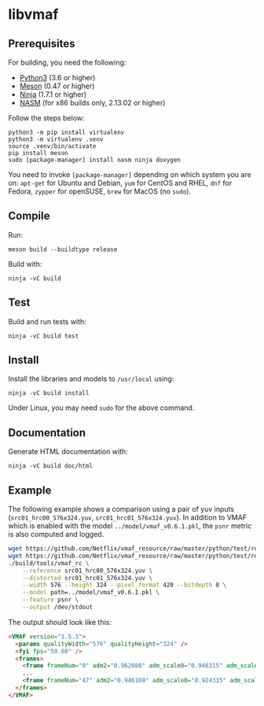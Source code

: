 # libvmaf

## Prerequisites

For building, you need the following:

- [Python3](https://www.python.org/download/releases/3.0/) (3.6 or higher)
- [Meson](https://mesonbuild.com/) (0.47 or higher)
- [Ninja](https://ninja-build.org/) (1.7.1 or higher)
- [NASM](https://www.nasm.us/) (for x86 builds only, 2.13.02 or higher)

Follow the steps below:
```
python3 -m pip install virtualenv
python3 -m virtualenv .venv
source .venv/bin/activate
pip install meson
sudo [package-manager] install nasm ninja doxygen
```
You need to invoke `[package-manager]` depending on which system you are on: `apt-get` for Ubuntu and Debian, `yum` for CentOS and RHEL, `dnf` for Fedora, `zypper` for openSUSE, `brew` for MacOS (no `sudo`).

## Compile

Run:

```
meson build --buildtype release
```

Build with:

```
ninja -vC build
```

## Test

Build and run tests with:

```
ninja -vC build test
```

## Install

Install the libraries and models to `/usr/local` using:

```
ninja -vC build install
```

Under Linux, you may need `sudo` for the above command.

## Documentation

Generate HTML documentation with:

```
ninja -vC build doc/html
```

## Example

The following example shows a comparison using a pair of yuv inputs (`src01_hrc00_576x324.yuv`, `src01_hrc01_576x324.yuv`). In addition to VMAF which is enabled with the model `../model/vmaf_v0.6.1.pkl`, the `psnr` metric is also computed and logged.

```sh
wget https://github.com/Netflix/vmaf_resource/raw/master/python/test/resource/yuv/src01_hrc00_576x324.yuv
wget https://github.com/Netflix/vmaf_resource/raw/master/python/test/resource/yuv/src01_hrc01_576x324.yuv
./build/tools/vmaf_rc \
    --reference src01_hrc00_576x324.yuv \
    --distorted src01_hrc01_576x324.yuv \
    --width 576 --height 324 --pixel_format 420 --bitdepth 8 \
    --model path=../model/vmaf_v0.6.1.pkl \
    --feature psnr \
    --output /dev/stdout
```

The output should look like this:
```html
<VMAF version="1.5.3">
  <params qualityWidth="576" qualityHeight="324" />
  <fyi fps="59.60" />
  <frames>
    <frame frameNum="0" adm2="0.962086" adm_scale0="0.946315" adm_scale1="0.939017" adm_scale2="0.957478" adm_scale3="0.980893" motion2="0.000000" vif_scale0="0.505393" vif_scale1="0.878155" vif_scale2="0.937589" vif_scale3="0.964357" psnr_y="34.760779" psnr_cb="39.229987" psnr_cr="41.349703" vmaf="83.849994" />
    ...
    <frame frameNum="47" adm2="0.946169" adm_scale0="0.924315" adm_scale1="0.908033" adm_scale2="0.943376" adm_scale3="0.971125" motion2="5.443212" vif_scale0="0.416110" vif_scale1="0.811470" vif_scale2="0.893364" vif_scale3="0.934516" psnr_y="31.888613" psnr_cb="38.667124" psnr_cr="41.353846" vmaf="83.019174" />
  </frames>
</VMAF>
```